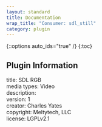 ```yaml
---
layout: standard
title: Documentation
wrap_title: "Consumer: sdl_still"
category: plugin
---
```

{::options auto_ids="true" /}
{:toc}

## Plugin Information

title: SDL RGB  
media types:
Video  
description:   
version: 1  
creator: Charles Yates  
copyright: Meltytech, LLC  
license: LGPLv2.1  
